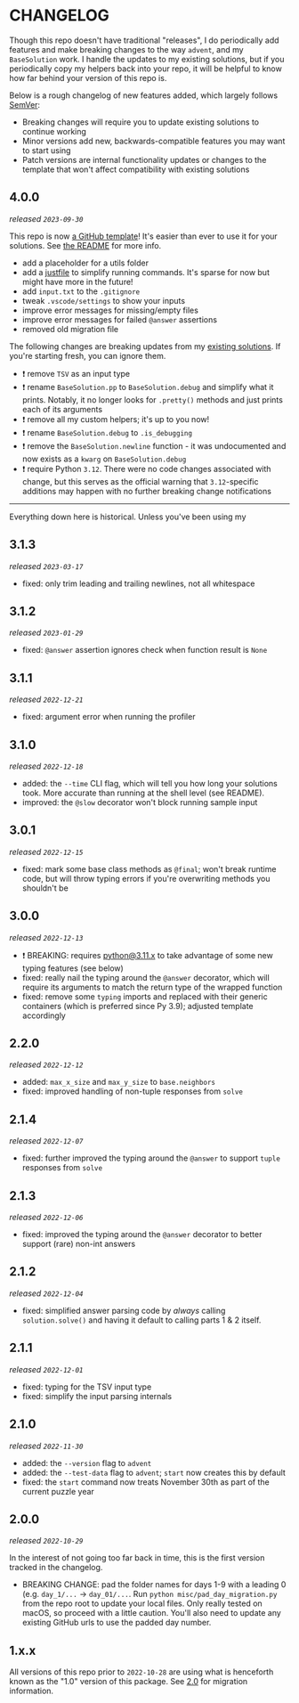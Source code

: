 # CHANGELOG

Though this repo doesn't have traditional "releases", I do periodically add features and make breaking changes to the way `advent`, and my `BaseSolution` work. I handle the updates to my existing solutions, but if you periodically copy my helpers back into your repo, it will be helpful to know how far behind your version of this repo is.

Below is a rough changelog of new features added, which largely follows [SemVer](https://semver.org/):

- Breaking changes will require you to update existing solutions to continue working
- Minor versions add new, backwards-compatible features you may want to start using
- Patch versions are internal functionality updates or changes to the template that won't affect compatibility with existing solutions

## 4.0.0

_released `2023-09-30`_

This repo is now [a GitHub template](https://github.com/xavdid/advent-of-code-python-template)! It's easier than ever to use it for your solutions. See [the README](https://github.com/xavdid/advent-of-code-python-template/#quickstart) for more info.

- add a placeholder for a utils folder
- add a [justfile](https://github.com/casey/just) to simplify running commands. It's sparse for now but might have more in the future!
- add `input.txt` to the `.gitignore`
- tweak `.vscode/settings` to show your inputs
- improve error messages for missing/empty files
- improve error messages for failed `@answer` assertions
- removed old migration file

The following changes are breaking updates from my [existing solutions](https://github.com/xavdid/advent-of-code/). If you're starting fresh, you can ignore them.

- :exclamation: remove `TSV` as an input type
- :exclamation: rename `BaseSolution.pp` to `BaseSolution.debug` and simplify what it prints. Notably, it no longer looks for `.pretty()` methods and just prints each of its arguments
- :exclamation: remove all my custom helpers; it's up to you now!
- :exclamation: rename `BaseSolution.debug` to `.is_debugging`
- :exclamation: remove the `BaseSolution.newline` function - it was undocumented and now exists as a `kwarg` on `BaseSolution.debug`
- :exclamation: require Python `3.12`. There were no code changes associated with change, but this serves as the official warning that `3.12`-specific additions may happen with no further breaking change notifications

---

Everything down here is historical. Unless you've been using my

## 3.1.3

_released `2023-03-17`_

- fixed: only trim leading and trailing newlines, not all whitespace

## 3.1.2

_released `2023-01-29`_

- fixed: `@answer` assertion ignores check when function result is `None`

## 3.1.1

_released `2022-12-21`_

- fixed: argument error when running the profiler

## 3.1.0

_released `2022-12-18`_

- added: the `--time` CLI flag, which will tell you how long your solutions took. More accurate than running at the shell level (see README).
- improved: the `@slow` decorator won't block running sample input

## 3.0.1

_released `2022-12-15`_

- fixed: mark some base class methods as `@final`; won't break runtime code, but will throw typing errors if you're overwriting methods you shouldn't be

## 3.0.0

_released `2022-12-13`_

- :exclamation: BREAKING: requires python@3.11.x to take advantage of some new typing features (see below)
- fixed: really nail the typing around the `@answer` decorator, which will require its arguments to match the return type of the wrapped function
- fixed: remove some `typing` imports and replaced with their generic containers (which is preferred since Py 3.9); adjusted template accordingly

## 2.2.0

_released `2022-12-12`_

- added: `max_x_size` and `max_y_size` to `base.neighbors`
- fixed: improved handling of non-tuple responses from `solve`

## 2.1.4

_released `2022-12-07`_

- fixed: further improved the typing around the `@answer` to support `tuple` responses from `solve`

## 2.1.3

_released `2022-12-06`_

- fixed: improved the typing around the `@answer` decorator to better support (rare) non-int answers

## 2.1.2

_released `2022-12-04`_

- fixed: simplified answer parsing code by _always_ calling `solution.solve()` and having it default to calling parts 1 & 2 itself.

## 2.1.1

_released `2022-12-01`_

- fixed: typing for the TSV input type
- fixed: simplify the input parsing internals

## 2.1.0

_released `2022-11-30`_

- added: the `--version` flag to `advent`
- added: the `--test-data` flag to `advent`; `start` now creates this by default
- fixed: the `start` command now treats November 30th as part of the current puzzle year

## 2.0.0

_released `2022-10-29`_

In the interest of not going too far back in time, this is the first version tracked in the changelog.

- BREAKING CHANGE: pad the folder names for days 1-9 with a leading 0 (e.g. `day_1/...` -> `day_01/...`. Run `python misc/pad_day_migration.py` from the repo root to update your local files. Only really tested on macOS, so proceed with a little caution. You'll also need to update any existing GitHub urls to use the padded day number.

## 1.x.x

All versions of this repo prior to `2022-10-28` are using what is henceforth known as the "1.0" version of this package. See [2.0](#200) for migration information.
